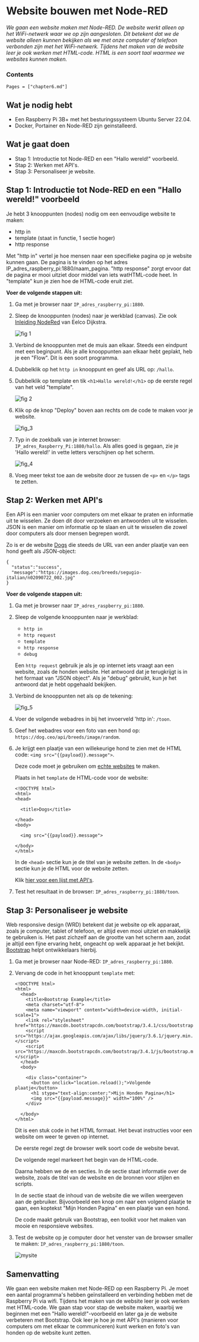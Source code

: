 # Website bouwen met Node-RED

*We gaan een website maken met Node-RED. De website werkt alleen op het WiFi-netwerk waar we op zijn aangesloten. Dit betekent dat we de website alleen kunnen bekijken als we met onze computer of telefoon verbonden zijn met het WiFi-netwerk. Tijdens het maken van de website leer je ook werken met HTML-code. HTML is een soort taal waarmee we websites kunnen maken.*

### Contents

```@contents
Pages = ["chapter6.md"]
```

## Wat je nodig hebt

- Een Raspberry Pi 3B+ met het besturingssysteem Ubuntu Server 22.04.
- Docker, Portainer en Node-RED zijn geinstalleerd.

## Wat je gaat doen

- Stap 1: Introductie tot Node-RED en een "Hallo wereld!" voorbeeld.
- Stap 2: Werken met API's.
- Stap 3: Personaliseer je website.

## Stap 1: Introductie tot Node-RED en een "Hallo wereld!" voorbeeld

Je hebt 3 knooppunten (nodes) nodig om een eenvoudige website te maken:
- http in
- template (staat in functie, 1 sectie hoger)
- http response

Met "http in" vertel je hoe mensen naar een specifieke pagina op je website kunnen gaan. De pagina is te vinden op het adres IP_adres_raspberry_pi:1880/naam\_pagina. "http response" zorgt ervoor dat de pagina er mooi uitziet door middel van iets watHTML-code heet. In "template" kun je zien hoe de HTML-code eruit ziet.

**Voer de volgende stappen uit:**

1. Ga met je browser naar `IP_adres_raspberry_pi:1880`.
2. Sleep de knooppunten (nodes) naar je werkblad (canvas). Zie ook [Inleiding NodeRed](https://eelcodijkstra.github.io/iot-0/html/inleiding/nodered-inleiding.html) van Eelco Dijkstra.
    
   ![fig 1](assets/fig_1.png)

3. Verbind de knooppunten met de muis aan elkaar. Steeds een eindpunt met een beginpunt. Als je alle knooppunten aan elkaar hebt geplakt, heb je een "Flow". Dit is een soort programma.
4. Dubbelklik op het `http in` knooppunt en geef als URL op: `/hallo`.
5. Dubbelklik op template en tik `<h1>Hallo wereld!</h1>` op de eerste regel van het veld "template".
   
   ![fig 2](assets/fig_2.png)
   
6. Klik op de knop "Deploy" boven aan rechts om de code te maken voor je website.

   ![fig_3](assets/fig_3.png)

7. Typ in de zoekbalk van je internet browser: `IP_adres_Raspberry_Pi:1880/hallo`. Als alles goed is gegaan, zie je 'Hallo wereld!' in vette letters verschijnen op het scherm.
    
   ![fig_4](assets/fig_4.png)

8. Voeg meer tekst toe aan de website door ze tussen de `<p>` en `</p>` tags te zetten.

## Stap 2: Werken met API's

Een API is een manier voor computers om met elkaar te praten en informatie uit te wisselen. Ze doen dit door verzoeken en antwoorden uit te wisselen. JSON is een manier om informatie op te slaan en uit te wisselen die zowel door computers als door mensen begrepen wordt.

Zo is er de website [Dogs](https://dog.ceo/api/breeds/image/random) die steeds de URL van een ander plaatje van een hond geeft als JSON-object:

```
{
  "status":"success",
  "message":"https://images.dog.ceo/breeds/segugio-italian/n02090722_002.jpg"
}
```

**Voer de volgende stappen uit:**

1. Ga met je browser naar `IP_adres_raspberry_pi:1880`.

2. Sleep de volgende knooppunten naar je werkblad:
   - `http in`
   - `http request`
   - `template`
   - `http response`
   - `debug`

   Een `http request` gebruik je als je op internet iets vraagt aan een website, zoals de honden website. Het antwoord dat je terugkrijgt is in het formaat van "JSON object". Als je "debug" gebruikt, kun je het antwoord dat je hebt opgehaald bekijken.

2. Verbind de knooppunten net als op de tekening:
   
   ![fig_5](assets/fig_5.png)

3. Voer de volgende webadres in bij het invoerveld 'http in': `/toon`.

4. Geef het webadres voor een foto van een hond op: `https://dog.ceo/api/breeds/image/random`.

5. Je krijgt een plaatje van een willekeurige hond te zien met de HTML code: `<img src="{{payload}}.message">`.

   Deze code moet je gebruiken om [echte websites](https://www.w3schools.com/html/html_intro.asp) te maken.

   Plaats in het `template` de HTML-code voor de website:

   ```
   <!DOCTYPE html>
   <html>
   <head>

     <title>Dogs</title>

   </head>
   <body>

     <img src="{{payload}}.message">

   </body>
   </html>
   ```
   In de `<head>` sectie kun je de titel van je website zetten. In de `<body>` sectie kun je de HTML voor de website zetten.
   
   Klik [hier voor een lijst met API's](https://mixedanalytics.com/blog/list-actually-free-open-no-auth-needed-apis/).

6. Test het resultaat in de browser: `IP_adres_raspberry_pi:1880/toon`.

## Stap 3: Personaliseer je website

Web responsive design (WRD) betekent dat je website op elk apparaat, zoals je computer, tablet of telefoon, er altijd even mooi uitziet en makkelijk te gebruiken is. Het past zichzelf aan de grootte van het scherm aan, zodat je altijd een fijne ervaring hebt, ongeacht op welk apparaat je het bekijkt. [Bootstrap](https://www.w3schools.com/bootstrap/bootstrap_ver.asp) helpt ontwikkelaars hierbij.

1. Ga met je browser naar Node-RED: `IP_adres_raspberry_pi:1880`.

2. Vervang de code in het knooppunt `template` met:

   ```
   <!DOCTYPE html>
   <html>
     <head>
       <title>Bootstrap Example</title>
       <meta charset="utf-8">
       <meta name="viewport" content="width=device-width, initial-scale=1">
       <link rel="stylesheet" href="https://maxcdn.bootstrapcdn.com/bootstrap/3.4.1/css/bootstrap.min.css">
       <script src="https://ajax.googleapis.com/ajax/libs/jquery/3.6.1/jquery.min.js"></script>
       <script src="https://maxcdn.bootstrapcdn.com/bootstrap/3.4.1/js/bootstrap.min.js"></script>
     </head>
     <body>
      
       <div class="container">
         <button onclick="location.reload();">Volgende plaatje</button>
         <h1 stype="text-align:center;">Mijn Honden Pagina</h1>
         <img src="{{payload.message}}" width="100%" />           
       </div>
     
     </body>
   </html>
   ```
   Dit is een stuk code in het HTML formaat. Het bevat instructies voor een website om weer te geven op internet.
   
   De eerste regel <!DOCTYPE html> zegt de browser welk soort code de website bevat.
   
   De volgende regel <html> markeert het begin van de HTML-code.
   
   Daarna hebben we de <head> en <body> secties. In de <head> sectie staat informatie over de website, zoals de titel van de website en de bronnen voor stijlen en scripts.
   
   In de <body> sectie staat de inhoud van de website die we willen weergeven aan de gebruiker. Bijvoorbeeld een knop om naar een volgend plaatje te gaan, een koptekst "Mijn Honden Pagina" en een plaatje van een hond.
   
   De code maakt gebruik van Bootstrap, een toolkit voor het maken van mooie en responsieve websites.

3. Test de website op je computer door het venster van de browser smaller te maken: `IP_adres_raspberry_pi:1880/toon`.
   
   ![mysite](assets/hs.jpg)

## Samenvatting

We gaan een website maken met Node-RED op een Raspberry Pi. Je moet een aantal programma's hebben geïnstalleerd en verbinding hebben met de Raspberry Pi via wifi. Tijdens het maken van de website leer je ook werken met HTML-code. We gaan stap voor stap de website maken, waarbij we beginnen met een "Hallo wereld!"-voorbeeld en later ga je de website verbeteren met Bootstrap. Ook leer je hoe je met API's (manieren voor computers om met elkaar te communiceren) kunt werken en foto's van honden op de website kunt zetten.



